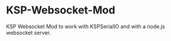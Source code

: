 # KSP-Websocket-Mod
KSP Websocket Mod to work with KSPSerialIO and with a node.js websocket server.
